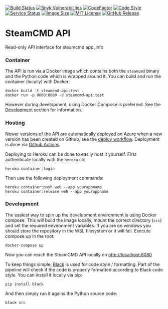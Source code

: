 [![Build Status](https://img.shields.io/github/workflow/status/steamcmd/api/Deploy.svg?logo=github)](https://github.com/steamcmd/api/actions)
[![Snyk Vulnerabilities](https://snyk.io/test/github/steamcmd/api/badge.svg?targetFile=requirements.txt)](https://snyk.io/test/github/steamcmd/api)
[![CodeFactor](https://www.codefactor.io/repository/github/steamcmd/api/badge)](https://www.codefactor.io/repository/github/steamcmd/api)
[![Code Style](https://img.shields.io/badge/code%20style-black-000000.svg)](https://github.com/python/black)
[![Service Status](https://img.shields.io/static/v1?label=service&message=status&color=blue)](https://status.steamcmd.net)
[![Image Size](https://img.shields.io/docker/image-size/steamcmd/api/latest.svg)](https://hub.docker.com/r/steamcmd/api)
[![MIT License](https://img.shields.io/badge/license-MIT-blue.svg)](LICENSE)
[![GitHub Release](https://img.shields.io/github/v/release/steamcmd/api?label=version)](https://github.com/steamcmd/api/releases)

# SteamCMD API

Read-only API interface for steamcmd app_info

### Container

The API is run via a Docker image which contains both the `steamcmd` binary and
the Python code which is wrapped around it. You can build and run the container
(locally) with Docker:
```
docker build -t steamcmd-api:test .
docker run -p 8080:8080 -d steamcmd-api:test
```
However during development, using Docker Compose is preferred.
See the [Development](#development) section for information.

### Hosting

Newer versions of the API are automatically deployed on Azure when a new version
has been created on Github, see the [deploy workflow](.github/workflows/deploy.yml).
Deployment is done via [Github Actions](https://github.com/steamcmd/api/actions).

Deploying to Heroku can be done to easily host it yourself. First authenticate
locally with the `heroku` cli:
```
heroku container:login
```
Then use the following deployment commands:
```
heroku container:push web --app yourappname
heroku container:release web --app yourappname
```

### Development

The easiest way to spin up the development environment is using Docker compose.
This will build the image locally, mount the correct directory (`src`) and set
the required environment variables. If you are on windows you should store the
repository in the WSL filesystem or it will fail. Execute compose up in the root:
```
docker-compose up
```
Now you can reach the SteamCMD API locally on [http://localhost:8080](http://localhost:8080)

To keep things simple, [Black](https://github.com/python/black) is used for code style / formatting. Part of the pipeline
will check if the code is properly formatted according to Black code style. You can install it locally via pip:
```
pip install black
```
And then simply run it agains the Python source code:
```
black src
```
